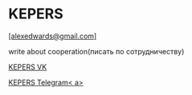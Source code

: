 
   <h1>KEPERS</h1>
      <a href="mailto:alexedwards@gmail.com">[alexedwards@gmail.com]</a></p>write about cooperation(писать по сотрудничеству)</p>
      <nav>
        <ul>
        
   </ul>
      </nav>
    </header>
    <main>
      <article>
        <section>
          
          
          
         
  </section>
        <section>
         
  <a href="https://vk.com/kepers_jerks">KEPERS VK</a>
        </section>
        <section>
          
   <a href="https://t.me/keperstg">KEPERS Telegram< a>
        </section>
      </article>
    </main>
    <footer>
    
  </footer>
  
</html>

